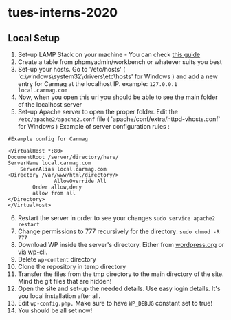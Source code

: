 # tues-interns-2020

## Local Setup

1. Set-up LAMP Stack on your machine - You can check [this guide](https://www.digitalocean.com/community/tutorials/how-to-install-linux-apache-mysql-php-lamp-stack-ubuntu-18-04)
2. Create a table from phpmyadmin/workbench or whatever suits you best
3. Set-up your hosts. Go to '/etc/hosts' ( 'c:\windows\system32\drivers\etc\hosts' for Windows )  and add a new entry for Carmag at the localhost IP. example: `127.0.0.1 local.carmag.com`
4. Now, when you open this url you should be able to see the main folder of the localhost server
5. Set-up Apache server to open the proper folder. Edit the `/etc/apache2/apache2.conf` file ( 'apache/conf/extra/httpd-vhosts.conf' for Windows )
Example of server configuration rules :
```
#Example config for Carmag

<VirtualHost *:80>
DocumentRoot /server/directory/here/
ServerName local.carmag.com
    ServerAlias local.carmag.com
<Directory /var/www/html/directory/>
               AllowOverride All
        Order allow,deny
        allow from all
</Directory>
</VirtualHost>
```
6. Restart the server in order to see your changes `sudo service apache2 restart`
7. Change permissions to  777 recursively for the directory: `sudo chmod -R 777`
8. Download WP inside the server's directory. Either from [wordpress.org](wordpress.org) or via [wp-cli](https://wp-cli.org/).
9. Delete `wp-content` directory
10. Clone the repository in temp directory
11. Transfer the files from the tmp directory to the main directory of the site. Mind the git files that are hidden!
12. Open the site and set-up the needed details. Use easy login details. It's you local installation after all.
13. Edit `wp-config.php.` Make sure to have `WP_DEBUG` constant set to true!
14. You should be all set now!

